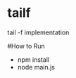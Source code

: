 # tailf
tail -f implementation

#How to Run
* npm install
* node main.js <port> <filename with path>
